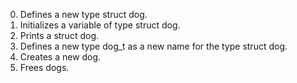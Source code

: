 0. Defines a new type struct dog.
1. Initializes a variable of type struct dog.
2. Prints a struct dog.
3. Defines a new type dog_t as a new name for the type struct dog.
4. Creates a new dog.
5. Frees dogs.
